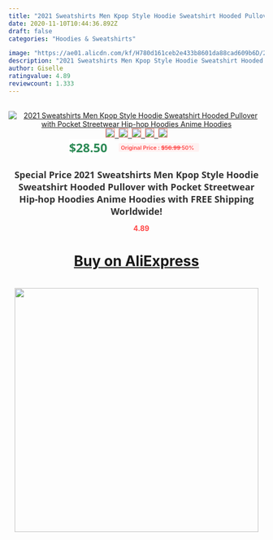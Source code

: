 ```yaml
---
title: "2021 Sweatshirts Men Kpop Style Hoodie Sweatshirt Hooded Pullover with Pocket Streetwear Hip-hop Hoodies Anime Hoodies"
date: 2020-11-10T10:44:36.892Z
draft: false
categories: "Hoodies & Sweatshirts"

image: "https://ae01.alicdn.com/kf/H780d161ceb2e433b8601da88cad609b6D/2021-Sweatshirts-Men-Kpop-Style-Hoodie-Sweatshirt-Hooded-Pullover-with-Pocket-Streetwear-Hip-hop-Hoodies-Anime.jpg"
description: "2021 Sweatshirts Men Kpop Style Hoodie Sweatshirt Hooded Pullover with Pocket Streetwear Hip-hop Hoodies Anime Hoodies"
author: Giselle
ratingvalue: 4.89
reviewcount: 1.333
---
```

<br>
<div style="text-align: center;">
<a href="https://s.click.aliexpress.com/e/_ApriEZ" target="_blank" rel="nofollow noopener noreferrer"><img alt="2021 Sweatshirts Men Kpop Style Hoodie Sweatshirt Hooded Pullover with Pocket Streetwear Hip-hop Hoodies Anime Hoodies" class="magnifier-image" src="https://ae01.alicdn.com/kf/H780d161ceb2e433b8601da88cad609b6D/2021-Sweatshirts-Men-Kpop-Style-Hoodie-Sweatshirt-Hooded-Pullover-with-Pocket-Streetwear-Hip-hop-Hoodies-Anime.jpg_640x640.jpg">
<br>
<img style="border:1px solid salmon" src="https://ae01.alicdn.com/kf/H780d161ceb2e433b8601da88cad609b6D/2021-Sweatshirts-Men-Kpop-Style-Hoodie-Sweatshirt-Hooded-Pullover-with-Pocket-Streetwear-Hip-hop-Hoodies-Anime.jpg_120x120.jpg">&nbsp;&nbsp;<img style="border:1px solid salmon" src="https://ae01.alicdn.com/kf/H6b368929ec4745de94c7090ada0343d66/2021-Sweatshirts-Men-Kpop-Style-Hoodie-Sweatshirt-Hooded-Pullover-with-Pocket-Streetwear-Hip-hop-Hoodies-Anime.jpg_120x120.jpg">&nbsp;&nbsp;<img style="border:1px solid salmon" src="https://ae01.alicdn.com/kf/H34ea197946374632b2dbc6c690d9b2ceA/2021-Sweatshirts-Men-Kpop-Style-Hoodie-Sweatshirt-Hooded-Pullover-with-Pocket-Streetwear-Hip-hop-Hoodies-Anime.jpg_120x120.jpg">&nbsp;&nbsp;<img style="border:1px solid salmon" src="https://ae01.alicdn.com/kf/H98b9cb7e850e4e29ac04e4b3894ed96cd/2021-Sweatshirts-Men-Kpop-Style-Hoodie-Sweatshirt-Hooded-Pullover-with-Pocket-Streetwear-Hip-hop-Hoodies-Anime.jpg_120x120.jpg">&nbsp;&nbsp;<img style="border:1px solid salmon" src="https://ae01.alicdn.com/kf/H0778a16d991c404594a43c20e2e8153b3/2021-Sweatshirts-Men-Kpop-Style-Hoodie-Sweatshirt-Hooded-Pullover-with-Pocket-Streetwear-Hip-hop-Hoodies-Anime.jpg_120x120.jpg"></a></div><br0>
<div style="text-align: center;"><span style="background-color: white; border: 0px; box-sizing: border-box; color: seagreen; display: inline-block; font-family: &quot;open sans&quot; , &quot;arial&quot; , &quot;helvetica&quot; , sans-serif , &quot;heiti&quot;; font-size: 24px; font-stretch: inherit; font-weight: 700; line-height: inherit; margin: 0px 10px 0px 0px; padding: 0px; vertical-align: middle;">$28.50 </span>
<span style="background: rgb(255 , 241 , 241); border-radius: 3px; border: 0px; box-sizing: border-box; color: #ff4747; display: inline-block; font-family: inherit; font-size: 12px; font-stretch: inherit; font-style: inherit; font-variant: inherit; font-weight: 600; line-height: inherit; margin: 0px; padding: 2px 5px; transform: scale(0.9); vertical-align: middle;">Original Price : <b style="text-decoration: line-through;">$56.99 </b> 50%&nbsp;&nbsp;</span></div>
<h1 style="color: #333333; display: inline-block; font-family: &quot;open sans&quot; , &quot;arial&quot; , &quot;helvetica&quot; , sans-serif , &quot;heiti&quot;; font-size: 18px; font-stretch: inherit; font-weight: 700; text-align: center;">Special Price 2021 Sweatshirts Men Kpop Style Hoodie Sweatshirt Hooded Pullover with Pocket Streetwear Hip-hop Hoodies Anime Hoodies with FREE Shipping Worldwide!</h1>
<div style="color: #ff4747; text-align: center;">
<img src="https://4.bp.blogspot.com/-M0ZcTcb-5uY/XleCXlxnR4I/AAAAAAAAAEc/OrjgMkXV1oMQFaCRZj5HQwOCBcu3w1FegCPcBGAYYCw/s1600/star.png" style="height: 15px;">&nbsp;<b>4.89</b></div>
<div class="button_cont" align="center"><a class="buynow_a" href="https://s.click.aliexpress.com/e/_ApriEZ" target="_blank" rel="nofollow noopener noreferrer"><H1>Buy on AliExpress</H1></a></div><br>
<div class="separator" style="clear: both; text-align: center;">
<img src="https://lh3.googleusercontent.com/-pTy5HemUv9M/XlePHvY0dAI/AAAAAAAAAE4/0nX5iRUoIWY8eMW9Dpxeirr157OZliDIgCLcBGAsYHQ/s1600/badge.gif" width="480">
</div>
